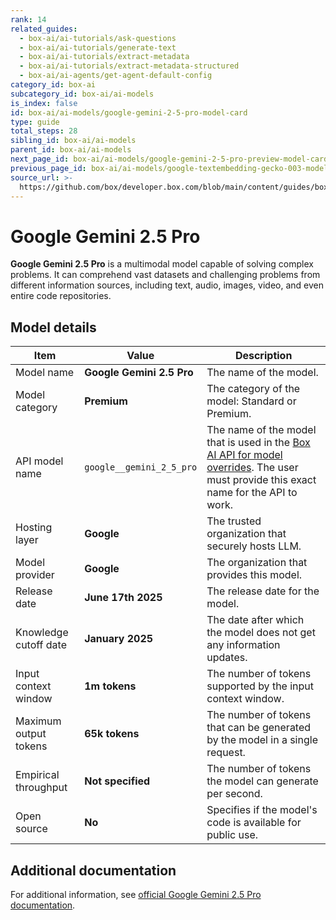 ```yaml
---
rank: 14
related_guides:
  - box-ai/ai-tutorials/ask-questions
  - box-ai/ai-tutorials/generate-text
  - box-ai/ai-tutorials/extract-metadata
  - box-ai/ai-tutorials/extract-metadata-structured
  - box-ai/ai-agents/get-agent-default-config
category_id: box-ai
subcategory_id: box-ai/ai-models
is_index: false
id: box-ai/ai-models/google-gemini-2-5-pro-model-card
type: guide
total_steps: 28
sibling_id: box-ai/ai-models
parent_id: box-ai/ai-models
next_page_id: box-ai/ai-models/google-gemini-2-5-pro-preview-model-card
previous_page_id: box-ai/ai-models/google-textembedding-gecko-003-model-card
source_url: >-
  https://github.com/box/developer.box.com/blob/main/content/guides/box-ai/ai-models/google-gemini-2-5-pro-model-card.md
---
```

# Google Gemini 2.5 Pro

**Google Gemini 2.5 Pro** is a multimodal model capable of solving complex problems. It can comprehend vast datasets and challenging problems from different information sources, including text, audio, images, video, and even entire code repositories.

## Model details

| Item  | Value | Description |
|-----------|----------|----------|
| Model name | **Google Gemini 2.5 Pro** | The name of the model. |
| Model category | **Premium** | The category of the model: Standard or Premium. |
| API model name | `google__gemini_2_5_pro` | The name of the model that is used in the [Box AI API for model overrides][overrides]. The user must provide this exact name for the API to work. |
| Hosting layer | **Google** | The trusted organization that securely hosts LLM. |
| Model provider| **Google** | The organization that provides this model. |
| Release date | **June 17th 2025** | The release date for the model.|
| Knowledge cutoff date | **January 2025** | The date after which the model does not get any information updates. |
| Input context window | **1m tokens** | The number of tokens supported by the input context window.|
| Maximum output tokens | **65k tokens** | The number of tokens that can be generated by the model in a single request.|
| Empirical throughput | **Not specified** | The number of tokens the model can generate per second.|
| Open source | **No** | Specifies if the model's code is available for public use.|

## Additional documentation

For additional information, see [official Google Gemini 2.5 Pro documentation][vertex-ai-gemini-2-5-pro].

[vertex-ai-gemini-2-5-pro]: https://cloud.google.com/vertex-ai/generative-ai/docs/models/gemini/2-5-pro
[overrides]: g://box-ai/ai-agents/ai-agent-overrides